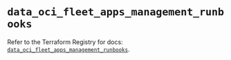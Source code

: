 # `data_oci_fleet_apps_management_runbooks`

Refer to the Terraform Registry for docs: [`data_oci_fleet_apps_management_runbooks`](https://registry.terraform.io/providers/oracle/oci/6.18.0/docs/data-sources/fleet_apps_management_runbooks).
